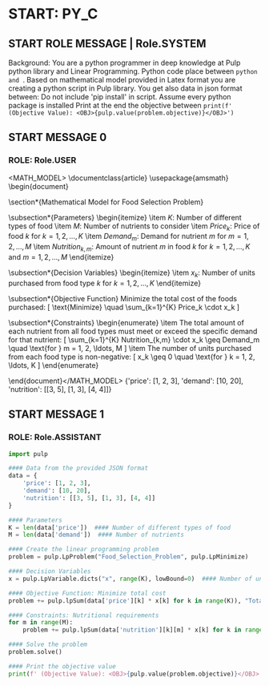 # START: PY_C 
## START ROLE MESSAGE | Role.SYSTEM 
Background: You are a python programmer in deep knowledge at Pulp python library and Linear Programming. Python code place between ```python and ```. Based on mathematical model provided in Latex format you are creating a python script in Pulp library. You get also data in json format between: <DATA></DATA> Do not include 'pip install' in script. Assume every python package is installed Print at the end the objective between <OBJ></OBJ> `print(f' (Objective Value): <OBJ>{pulp.value(problem.objective)}</OBJ>')` 
## START MESSAGE 0 
### ROLE: Role.USER
<MATH_MODEL>
\documentclass{article}
\usepackage{amsmath}
\begin{document}

\section*{Mathematical Model for Food Selection Problem}

\subsection*{Parameters}
\begin{itemize}
    \item $K$: Number of different types of food
    \item $M$: Number of nutrients to consider
    \item $Price_k$: Price of food $k$ for $k = 1, 2, \ldots, K$
    \item $Demand_m$: Demand for nutrient $m$ for $m = 1, 2, \ldots, M$
    \item $Nutrition_{k,m}$: Amount of nutrient $m$ in food $k$ for $k = 1, 2, \ldots, K$ and $m = 1, 2, \ldots, M$
\end{itemize}

\subsection*{Decision Variables}
\begin{itemize}
    \item $x_k$: Number of units purchased from food type $k$ for $k = 1, 2, \ldots, K$
\end{itemize}

\subsection*{Objective Function}
Minimize the total cost of the foods purchased:
\[
\text{Minimize} \quad \sum_{k=1}^{K} Price_k \cdot x_k
\]

\subsection*{Constraints}
\begin{enumerate}
    \item The total amount of each nutrient from all food types must meet or exceed the specific demand for that nutrient:
    \[
    \sum_{k=1}^{K} Nutrition_{k,m} \cdot x_k \geq Demand_m \quad \text{for } m = 1, 2, \ldots, M
    \]
    \item The number of units purchased from each food type is non-negative:
    \[
    x_k \geq 0 \quad \text{for } k = 1, 2, \ldots, K
    \]
\end{enumerate}

\end{document}</MATH_MODEL>
<DATA>
{'price': [1, 2, 3], 'demand': [10, 20], 'nutrition': [[3, 5], [1, 3], [4, 4]]}</DATA>


## START MESSAGE 1 
### ROLE: Role.ASSISTANT
```python
import pulp

#### Data from the provided JSON format
data = {
    'price': [1, 2, 3],
    'demand': [10, 20],
    'nutrition': [[3, 5], [1, 3], [4, 4]]
}

#### Parameters
K = len(data['price'])  #### Number of different types of food
M = len(data['demand'])  #### Number of nutrients

#### Create the linear programming problem
problem = pulp.LpProblem("Food_Selection_Problem", pulp.LpMinimize)

#### Decision Variables
x = pulp.LpVariable.dicts("x", range(K), lowBound=0)  #### Number of units purchased from food type k

#### Objective Function: Minimize total cost
problem += pulp.lpSum(data['price'][k] * x[k] for k in range(K)), "Total_Cost"

#### Constraints: Nutritional requirements
for m in range(M):
    problem += pulp.lpSum(data['nutrition'][k][m] * x[k] for k in range(K)) >= data['demand'][m], f"Nutrient_Requirement_{m}"

#### Solve the problem
problem.solve()

#### Print the objective value
print(f' (Objective Value): <OBJ>{pulp.value(problem.objective)}</OBJ>')
```


